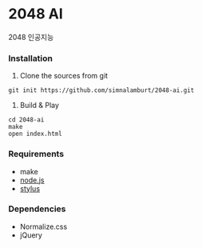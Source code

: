 2048 AI
========

2048 인공지능

### Installation

1.  Clone the sources from git

```
git init https://github.com/simnalamburt/2048-ai.git
```

1.  Build & Play

```
cd 2048-ai
make
open index.html
```

### Requirements

* make
* [node.js](http://nodejs.org/)
* [stylus](http://learnboost.github.io/stylus/)

### Dependencies

* Normalize.css
* jQuery
